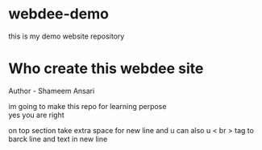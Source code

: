 # webdee-demo
this is my demo website repository
# Who create this webdee site
Author - Shameem Ansari

im going to make this repo for learning perpose 
<br>
yes  you are right 

on top section take extra space for new line  and u can also u < br > tag to barck line and text in new line

